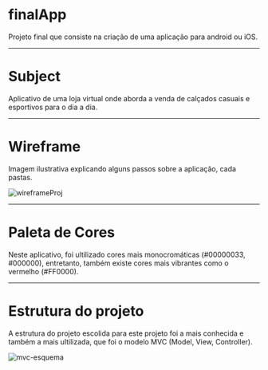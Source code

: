 # finalApp
Projeto final que consiste na criação de uma aplicação para android ou iOS.

___________________________________________________________________________________________________________
# Subject
Aplicativo de uma loja virtual onde aborda a venda de calçados casuais e esportivos para o dia a dia.

___________________________________________________________________________________________________________
# Wireframe
Imagem ilustrativa explicando alguns passos sobre a aplicação, cada pastas.

![wireframeProj](https://user-images.githubusercontent.com/89614037/158916597-8b3769e0-e552-4a46-9696-a46dc6ddec99.jpeg)

___________________________________________________________________________________________________________
# Paleta de Cores
Neste aplicativo, foi ultilizado cores mais monocromáticas (#00000033, #000000), entretanto,
também existe cores mais vibrantes como o vermelho (#FF0000). 

___________________________________________________________________________________________________________
# Estrutura do projeto
A estrutura do projeto escolida para este projeto foi a mais conhecida e também a mais ultilizada, que foi
o modelo MVC (Model, View, Controller). 

![mvc-esquema](https://user-images.githubusercontent.com/89614037/158917559-fef3404b-a758-4141-bfd5-a79d59441bdf.jpg)
